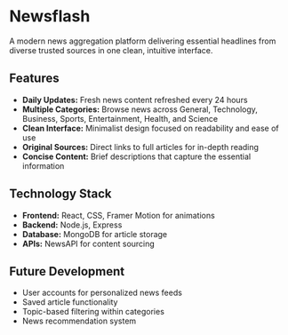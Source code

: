 # Newsflash
A modern news aggregation platform delivering essential headlines from diverse trusted sources in one clean, intuitive interface.

## Features
- **Daily Updates:** Fresh news content refreshed every 24 hours  
- **Multiple Categories:** Browse news across General, Technology, Business, Sports, Entertainment, Health, and Science  
- **Clean Interface:** Minimalist design focused on readability and ease of use  
- **Original Sources:** Direct links to full articles for in-depth reading  
- **Concise Content:** Brief descriptions that capture the essential information  

## Technology Stack
- **Frontend:** React, CSS, Framer Motion for animations  
- **Backend:** Node.js, Express  
- **Database:** MongoDB for article storage  
- **APIs:** NewsAPI for content sourcing  

## Future Development
- User accounts for personalized news feeds  
- Saved article functionality  
- Topic-based filtering within categories  
- News recommendation system  



